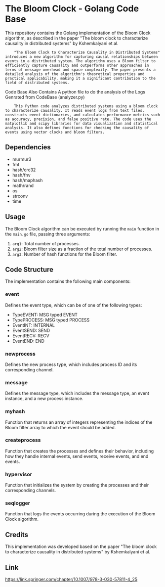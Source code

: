 # The Bloom Clock - Golang Code Base

This repository contains the Golang implementation of the Bloom Clock algorithm, as described in the paper "The bloom clock to characterize causality in distributed systems" by Kshemkalyani et al.

		"The Bloom Clock to Characterize Causality in Distributed Systems" introduces a new algorithm for capturing causal relationships between events in a distributed system. The algorithm uses a Bloom filter to efficiently capture causality and outperforms other approaches in terms of message overhead and space complexity. The paper presents a detailed analysis of the algorithm's theoretical properties and practical applicability, making it a significant contribution to the field of distributed systems.

Code Base Also Contains A python file to do the analysis of the Logs Genrated from CodeBase (analyzer.py)

		This Python code analyzes distributed systems using a bloom clock to characterize causality. It reads event logs from text files, constructs event dictionaries, and calculates performance metrics such as accuracy, precision, and false positive rate. The code uses the matplotlib and scipy libraries for data visualization and statistical analysis. It also defines functions for checking the causality of events using vector clocks and bloom filters.

## Dependencies
- murmur3
- fmt
- hash/crc32
- hash/fnv
- hash/maphash
- math/rand
- os
- strconv
- time

## Usage
The Bloom Clock algorithm can be executed by running the `main` function in the `main.go` file, passing three arguments:

1. `arg1`: Total number of processes.
2. `arg2`: Bloom filter size as a fraction of the total number of processes.
3. `arg3`: Number of hash functions for the Bloom filter.

## Code Structure
The implementation contains the following main components:

### event
Defines the event type, which can be of one of the following types:
- TypeEVENT: MSG typed EVENT
- TypePROCESS: MSG typed PROCESS
- EventINT: INTERNAL
- EventSEND: SEND
- EventRECV: RECV
- EventEND: END

### newprocess
Defines the new process type, which includes process ID and its corresponding channel.

### message
Defines the message type, which includes the message type, an event instance, and a new process instance.

### myhash
Function that returns an array of integers representing the indices of the Bloom filter array to which the event should be added.

### createprocess
Function that creates the processes and defines their behavior, including how they handle internal events, send events, receive events, and end events.

### hypervisor
Function that initializes the system by creating the processes and their corresponding channels.

### seqlogger
Function that logs the events occurring during the execution of the Bloom Clock algorithm.

## Credits
This implementation was developed based on the paper "The bloom clock to characterize causality in distributed systems" by Kshemkalyani et al.

## Link
https://link.springer.com/chapter/10.1007/978-3-030-57811-4_25